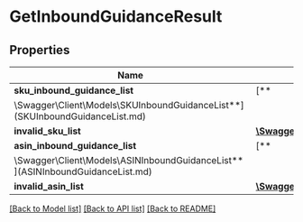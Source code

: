 # GetInboundGuidanceResult

## Properties

Name | Type | Description | Notes
------------ | ------------- | ------------- | -------------
**sku_inbound_guidance_list** | [**
\Swagger\Client\Models\SKUInboundGuidanceList**](SKUInboundGuidanceList.md) |  | [optional]
**invalid_sku_list** | [**\Swagger\Client\Models\InvalidSKUList**](InvalidSKUList.md) |  | [optional]
**asin_inbound_guidance_list** | [**
\Swagger\Client\Models\ASINInboundGuidanceList**](ASINInboundGuidanceList.md) |  | [optional]
**invalid_asin_list** | [**\Swagger\Client\Models\InvalidASINList**](InvalidASINList.md) |  | [optional]

[[Back to Model list]](../../README.md#documentation-for-models) [[Back to API list]](../../README.md#documentation-for-api-endpoints) [[Back to README]](../../README.md)

